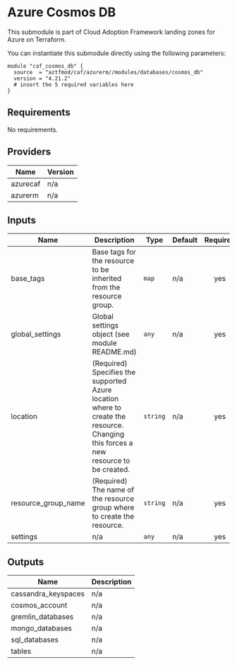 # Azure Cosmos DB

This submodule is part of Cloud Adoption Framework landing zones for Azure on Terraform.

You can instantiate this submodule directly using the following parameters:

```
module "caf_cosmos_db" {
  source  = "aztfmod/caf/azurerm//modules/databases/cosmos_db"
  version = "4.21.2"
  # insert the 5 required variables here
}
```

<!-- BEGINNING OF PRE-COMMIT-TERRAFORM DOCS HOOK -->
## Requirements

No requirements.

## Providers

| Name | Version |
|------|---------|
| azurecaf | n/a |
| azurerm | n/a |

## Inputs

| Name | Description | Type | Default | Required |
|------|-------------|------|---------|:--------:|
| base\_tags | Base tags for the resource to be inherited from the resource group. | `map` | n/a | yes |
| global\_settings | Global settings object (see module README.md) | `any` | n/a | yes |
| location | (Required) Specifies the supported Azure location where to create the resource. Changing this forces a new resource to be created. | `string` | n/a | yes |
| resource\_group\_name | (Required) The name of the resource group where to create the resource. | `string` | n/a | yes |
| settings | n/a | `any` | n/a | yes |

## Outputs

| Name | Description |
|------|-------------|
| cassandra\_keyspaces | n/a |
| cosmos\_account | n/a |
| gremlin\_databases | n/a |
| mongo\_databases | n/a |
| sql\_databases | n/a |
| tables | n/a |

<!-- END OF PRE-COMMIT-TERRAFORM DOCS HOOK -->